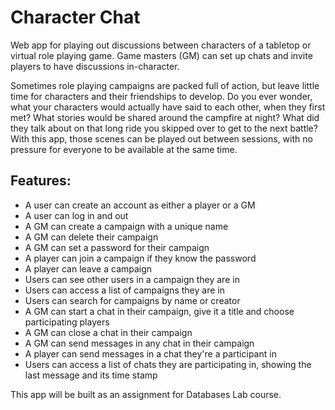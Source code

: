 # Character Chat

Web app for playing out discussions between characters of a tabletop or virtual role playing game. Game masters (GM) can set up chats and invite players to have discussions in-character.

Sometimes role playing campaigns are packed full of action, but leave little time for characters and their friendships to develop. Do you ever wonder, what your characters would actually have said to each other, when they first met? What stories would be shared around the campfire at night? What did they talk about on that long ride you skipped over to get to the next battle? With this app, those scenes can be played out between sessions, with no pressure for everyone to be available at the same time. 

## Features:
* A user can create an account as either a player or a GM
* A user can log in and out
* A GM can create a campaign with a unique name
* A GM can delete their campaign
* A GM can set a password for their campaign
* A player can join a campaign if they know the password
* A player can leave a campaign
* Users can see other users in a campaign they are in
* Users can access a list of campaigns they are in
* Users can search for campaigns by name or creator
* A GM can start a chat in their campaign, give it a title and choose participating players
* A GM can close a chat in their campaign
* A GM can send messages in any chat in their campaign
* A player can send messages in a chat they're a participant in
* Users can access a list of chats they are participating in, showing the last message and its time stamp

This app will be built as an assignment for Databases Lab course.
